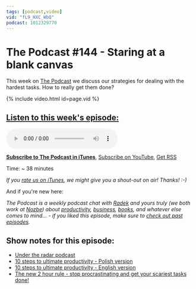 ```yaml
---
tags: [podcast,video]
vid: "fL9_HXC_WbQ"
podcast: 1012329770
---
```


# The Podcast #144 - Staring at a blank canvas

This week on [The Podcast][p] we discuss our strategies for dealing with the hardest tasks. How to really get them done?

{% include video.html id=page.vid %}

<!--More-->

## [Listen to this week's episode:][e]

<audio controls>
<source src="https://files.nozbe.com/podcast/144.mp3" type="audio/mpeg">
</audio>

**[Subscribe to The Podcast in iTunes][i]**, [Subscribe on YouTube][y], [Get RSS][rss]

Time: ~ 38 minutes

*If you [rate us on iTunes][i], we might give you a shout-out on air! Thanks! :-)*

And if you're new here:

*The Podcast is a weekly podcast chat with [Radek][r] and yours truly (we both work at [Nozbe][n]) about [productivity](/productivity), [business](/business), [books](/books), and whatever else comes to mind… - if you liked this episode, make sure to [check out past episodes](/podcast).*

## Show notes for this episode:

  * [Under the radar podcast](https://www.relay.fm/radar)
  * [10 steps to ultimate productivity - Polish version](https://kursproduktywnosci.pl/)
  * [10 steps to ultimate productivity - English version](https://productivitycourse.com/)
  * [The new 2 hour rule - stop procrastinating and get your scariest tasks done!](https://sliwinski.com/2hours/)

[y]: https://michael.gratis/thepodcastyt
[rss]: http://thepodcast.fm/episodes?format=RSS
[e]: http://thepodcast.fm/episodes/144
[p]: https://michael.gratis/thepodcastfm
[n]: https://michael.gratis/nozbe
[r]: https://michael.gratis/radex
[i]: https://michael.gratis/thepodcast
[o]: https://michael.gratis/ipadonly

